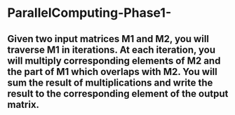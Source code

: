 # ParallelComputing-Phase1-
## Given two input matrices M1 and M2, you will traverse M1 in iterations. At each iteration, you will multiply corresponding elements of M2 and the part of M1 which overlaps with M2. You will sum the result of multiplications and write the result to the corresponding element of the output matrix.
